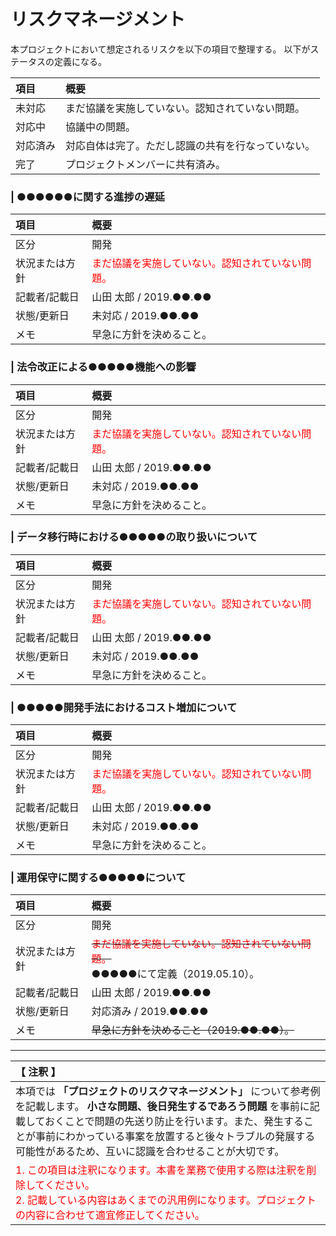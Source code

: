 # リスクマネージメント
本プロジェクトにおいて想定されるリスクを以下の項目で整理する。
以下がステータスの定義になる。

|項目|概要|
|:---|:---|
|未対応|まだ協議を実施していない。認知されていない問題。|
|対応中|協議中の問題。|
|対応済み|対応自体は完了。ただし認識の共有を行なっていない。|
|完了|プロジェクトメンバーに共有済み。|

### | ●●●●●●に関する進捗の遅延
|項目|概要|
|:---|:---|
|区分|開発|
|状況または方針|<span style='color:#f00'>まだ協議を実施していない。認知されていない問題。</span>|
|記載者/記載日|山田 太郎 / 2019.●●.●● |
|状態/更新日|未対応 / 2019.●●.●● |
|メモ|早急に方針を決めること。|

### | 法令改正による●●●●●機能への影響
|項目|概要|
|:---|:---|
|区分|開発|
|状況または方針|<span style='color:#f00'>まだ協議を実施していない。認知されていない問題。</span>|
|記載者/記載日|山田 太郎 / 2019.●●.●● |
|状態/更新日|未対応 / 2019.●●.●● |
|メモ|早急に方針を決めること。|

### | データ移行時における●●●●●の取り扱いについて
|項目|概要|
|:---|:---|
|区分|開発|
|状況または方針|<span style='color:#f00'>まだ協議を実施していない。認知されていない問題。</span>|
|記載者/記載日|山田 太郎 / 2019.●●.●● |
|状態/更新日|未対応 / 2019.●●.●● |
|メモ|早急に方針を決めること。|

### | ●●●●●開発手法におけるコスト増加について
|項目|概要|
|:---|:---|
|区分|開発|
|状況または方針|<span style='color:#f00'>まだ協議を実施していない。認知されていない問題。</span>|
|記載者/記載日|山田 太郎 / 2019.●●.●● |
|状態/更新日|未対応 / 2019.●●.●● |
|メモ|早急に方針を決めること。|

### | 運用保守に関する●●●●●について
|項目|概要|
|:---|:---|
|区分|開発|
|状況または方針|~~<span style='color:#f00'>まだ協議を実施していない。認知されていない問題。</span>~~ <br>●●●●●にて定義（2019.05.10）。|
|記載者/記載日|山田 太郎 / 2019.●●.●● |
|状態/更新日|対応済み / 2019.●●.●● |
|メモ|~~早急に方針を決めること（2019.●●.●●）。~~|

---

|【 注釈 】|
|:---|
|本項では **「プロジェクトのリスクマネージメント」** について参考例を記載します。 **小さな問題、後日発生するであろう問題** を事前に記載しておくことで問題の先送り防止を行います。また、発生することが事前にわかっている事案を放置すると後々トラブルの発展する可能性があるため、互いに認識を合わせることが大切です。|
|<span style='color:#f00'>1. この項目は注釈になります。本書を業務で使用する際は注釈を削除してください。<br>2. 記載している内容はあくまでの汎用例になります。プロジェクトの内容に合わせて適宜修正してください。</span>|